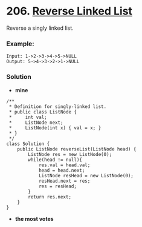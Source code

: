 # 206. [Reverse Linked List](https://leetcode.com/problems/reverse-linked-list/description/)

Reverse a singly linked list.

### Example:
    Input: 1->2->3->4->5->NULL
    Output: 5->4->3->2->1->NULL
    
### Solution
* **mine**
```
/**
 * Definition for singly-linked list.
 * public class ListNode {
 *     int val;
 *     ListNode next;
 *     ListNode(int x) { val = x; }
 * }
 */
class Solution {
    public ListNode reverseList(ListNode head) {
        ListNode res = new ListNode(0);
        while(head != null){
            res.val = head.val;
            head = head.next;
            ListNode resHead = new ListNode(0);
            resHead.next = res;
            res = resHead;
        }
        return res.next;
    }
}
```
* **the most votes**
```

```
